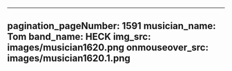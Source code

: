 ------
pagination_pageNumber: 1591
musician_name: Tom
band_name: HECK
img_src: images/musician1620.png
onmouseover_src: images/musician1620.1.png
------